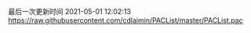 最后一次更新时间 2021-05-01 12:02:13
https://raw.githubusercontent.com/cdlaimin/PACList/master/PACList.pac

